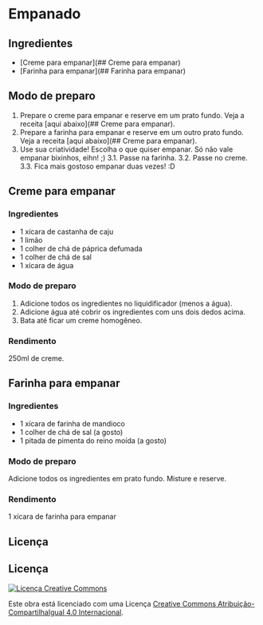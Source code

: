 # Empanado

## Ingredientes

* [Creme para empanar](## Creme para empanar)
* [Farinha para empanar](## Farinha para empanar)

## Modo de preparo

1. Prepare o creme para empanar e reserve em um prato fundo. Veja a receita [aqui abaixo](## Creme para empanar).
2. Prepare a farinha para empanar e reserve em um outro prato fundo. Veja a receita [aqui abaixo](## Creme para empanar).
3. Use sua criatividade! Escolha o que quiser empanar. Só não vale empanar bixinhos, eihn! ;)
3.1. Passe na farinha.
3.2. Passe no creme.
3.3. Fica mais gostoso empanar duas vezes! :D

## Creme para empanar

### Ingredientes

* 1 xícara de castanha de caju
* 1 limão
* 1 colher de chá de páprica defumada
* 1 colher de chá de sal
* 1 xícara de água

### Modo de preparo

1. Adicione todos os ingredientes no liquidificador (menos a água).
2. Adicione água até cobrir os ingredientes com uns dois dedos acima. 
3. Bata até ficar um creme homogêneo.

### Rendimento

250ml de creme.

## Farinha para empanar

### Ingredientes

* 1 xícara de farinha de mandioco
* 1 colher de chá de sal (a gosto)
* 1 pitada de pimenta do reino moída (a gosto)

### Modo de preparo
 
Adicione todos os ingredientes em prato fundo. Misture e reserve.

### Rendimento

1 xícara de farinha para empanar

## Licença

## Licença

[![Licença Creative Commons](https://i.creativecommons.org/l/by-sa/4.0/88x31.png)](http://creativecommons.org/licenses/by-sa/4.0/)

Este obra está licenciado com uma Licença [Creative Commons Atribuição-CompartilhaIgual 4.0 Internacional](http://creativecommons.org/licenses/by-sa/4.0/).

